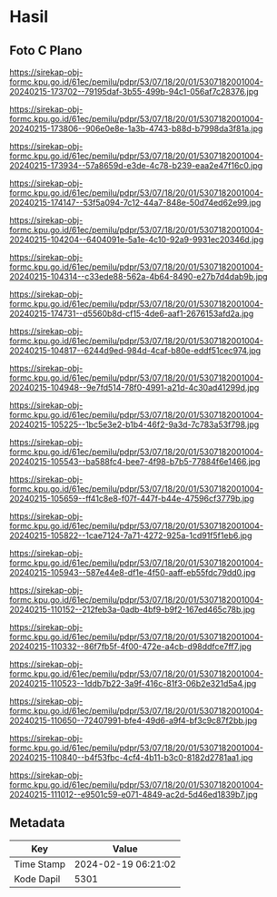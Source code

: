 # Hasil

## Foto C Plano

https://sirekap-obj-formc.kpu.go.id/61ec/pemilu/pdpr/53/07/18/20/01/5307182001004-20240215-173702--79195daf-3b55-499b-94c1-056af7c28376.jpg

https://sirekap-obj-formc.kpu.go.id/61ec/pemilu/pdpr/53/07/18/20/01/5307182001004-20240215-173806--906e0e8e-1a3b-4743-b88d-b7998da3f81a.jpg

https://sirekap-obj-formc.kpu.go.id/61ec/pemilu/pdpr/53/07/18/20/01/5307182001004-20240215-173934--57a8659d-e3de-4c78-b239-eaa2e47f16c0.jpg

https://sirekap-obj-formc.kpu.go.id/61ec/pemilu/pdpr/53/07/18/20/01/5307182001004-20240215-174147--53f5a094-7c12-44a7-848e-50d74ed62e99.jpg

https://sirekap-obj-formc.kpu.go.id/61ec/pemilu/pdpr/53/07/18/20/01/5307182001004-20240215-104204--6404091e-5a1e-4c10-92a9-9931ec20346d.jpg

https://sirekap-obj-formc.kpu.go.id/61ec/pemilu/pdpr/53/07/18/20/01/5307182001004-20240215-104314--c33ede88-562a-4b64-8490-e27b7d4dab9b.jpg

https://sirekap-obj-formc.kpu.go.id/61ec/pemilu/pdpr/53/07/18/20/01/5307182001004-20240215-174731--d5560b8d-cf15-4de6-aaf1-2676153afd2a.jpg

https://sirekap-obj-formc.kpu.go.id/61ec/pemilu/pdpr/53/07/18/20/01/5307182001004-20240215-104817--6244d9ed-984d-4caf-b80e-eddf51cec974.jpg

https://sirekap-obj-formc.kpu.go.id/61ec/pemilu/pdpr/53/07/18/20/01/5307182001004-20240215-104948--9e7fd514-78f0-4991-a21d-4c30ad41299d.jpg

https://sirekap-obj-formc.kpu.go.id/61ec/pemilu/pdpr/53/07/18/20/01/5307182001004-20240215-105225--1bc5e3e2-b1b4-46f2-9a3d-7c783a53f798.jpg

https://sirekap-obj-formc.kpu.go.id/61ec/pemilu/pdpr/53/07/18/20/01/5307182001004-20240215-105543--ba588fc4-bee7-4f98-b7b5-77884f6e1466.jpg

https://sirekap-obj-formc.kpu.go.id/61ec/pemilu/pdpr/53/07/18/20/01/5307182001004-20240215-105659--ff41c8e8-f07f-447f-b44e-47596cf3779b.jpg

https://sirekap-obj-formc.kpu.go.id/61ec/pemilu/pdpr/53/07/18/20/01/5307182001004-20240215-105822--1cae7124-7a71-4272-925a-1cd91f5f1eb6.jpg

https://sirekap-obj-formc.kpu.go.id/61ec/pemilu/pdpr/53/07/18/20/01/5307182001004-20240215-105943--587e44e8-df1e-4f50-aaff-eb55fdc79dd0.jpg

https://sirekap-obj-formc.kpu.go.id/61ec/pemilu/pdpr/53/07/18/20/01/5307182001004-20240215-110152--212feb3a-0adb-4bf9-b9f2-167ed465c78b.jpg

https://sirekap-obj-formc.kpu.go.id/61ec/pemilu/pdpr/53/07/18/20/01/5307182001004-20240215-110332--86f7fb5f-4f00-472e-a4cb-d98ddfce7ff7.jpg

https://sirekap-obj-formc.kpu.go.id/61ec/pemilu/pdpr/53/07/18/20/01/5307182001004-20240215-110523--1ddb7b22-3a9f-416c-81f3-06b2e321d5a4.jpg

https://sirekap-obj-formc.kpu.go.id/61ec/pemilu/pdpr/53/07/18/20/01/5307182001004-20240215-110650--72407991-bfe4-49d6-a9f4-bf3c9c87f2bb.jpg

https://sirekap-obj-formc.kpu.go.id/61ec/pemilu/pdpr/53/07/18/20/01/5307182001004-20240215-110840--b4f53fbc-4cf4-4b11-b3c0-8182d2781aa1.jpg

https://sirekap-obj-formc.kpu.go.id/61ec/pemilu/pdpr/53/07/18/20/01/5307182001004-20240215-111012--e9501c59-e071-4849-ac2d-5d46ed1839b7.jpg


## Metadata

| Key        | Value               |
| ---------- | ------------------- |
| Time Stamp | 2024-02-19 06:21:02 |
| Kode Dapil | 5301                |




